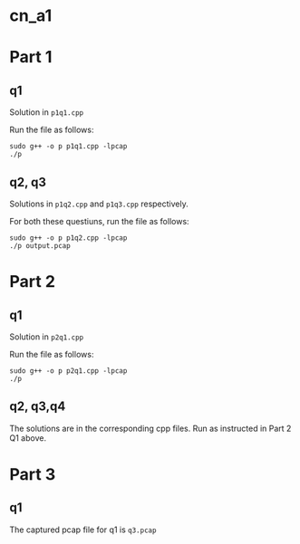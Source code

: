 # cn_a1

# Part 1
## q1
Solution in `p1q1.cpp`

Run the file as follows:
```
sudo g++ -o p p1q1.cpp -lpcap
./p
```

## q2, q3
Solutions in `p1q2.cpp` and `p1q3.cpp` respectively.

For both these questiuns, run the file as follows:
```
sudo g++ -o p p1q2.cpp -lpcap
./p output.pcap
```

# Part 2
## q1
Solution in `p2q1.cpp`

Run the file as follows:
```
sudo g++ -o p p2q1.cpp -lpcap
./p
```

## q2, q3,q4
The solutions are in the corresponding cpp files. Run as instructed in Part 2 Q1 above.

# Part 3
## q1
The captured pcap file for q1 is `q3.pcap` 
